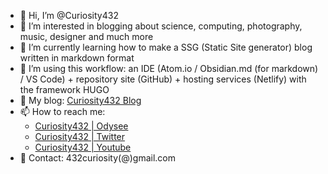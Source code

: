 - 👋 Hi, I’m @Curiosity432
- 👀 I’m interested in blogging about science, computing, photography, music, designer and much more
- 🌱 I’m currently learning how to make a SSG (Static Site generator) blog written in markdown format
- 💞️ I’m using this workflow: an IDE (Atom.io / Obsidian.md (for markdown) / VS Code) + repository site (GitHub) + hosting services (Netlify) with the framework HUGO
- 🔖 My blog: [Curiosity432 Blog](https://curiosity432.netlify.app)
- 📫 How to reach me: 
  - [Curiosity432 | Odysee](https://odysee.com/@curiosity432:d)
  - [Curiosity432 | Twitter](https://twitter.com/curiosity432)
  - [Curiosity432 | Youtube](https://www.youtube.com/channel/UCwfBPILhdtGY-JoANIjQg7A)
- 📝 Contact: 432curiosity(@)gmail.com

<!---
Curiosity432/Curiosity432 is a ✨ special ✨ repository because its `README.md` (this file) appears on your GitHub profile.
You can click the Preview link to take a look at your changes.
--->
